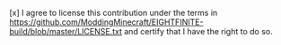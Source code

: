 


[x] I agree to license this contribution under the terms in https://github.com/ModdingMinecraft/EIGHTFINITE-build/blob/master/LICENSE.txt and certify that I have the right to do so.